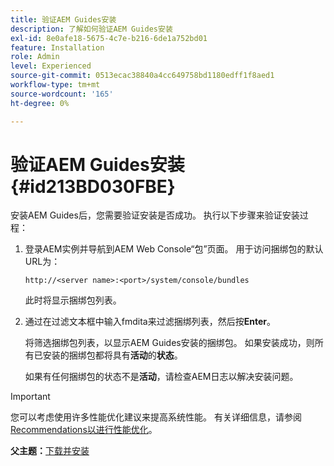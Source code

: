 ```yaml
---
title: 验证AEM Guides安装
description: 了解如何验证AEM Guides安装
exl-id: 8e0afe18-5675-4c7e-b216-6de1a752bd01
feature: Installation
role: Admin
level: Experienced
source-git-commit: 0513ecac38840a4cc649758bd1180edff1f8aed1
workflow-type: tm+mt
source-wordcount: '165'
ht-degree: 0%

---
```


# 验证AEM Guides安装 {#id213BD030FBE}

安装AEM Guides后，您需要验证安装是否成功。 执行以下步骤来验证安装过程：

1. 登录AEM实例并导航到AEM Web Console“包”页面。 用于访问捆绑包的默认URL为：

   ```http
   http://<server name>:<port>/system/console/bundles
   ```

   此时将显示捆绑包列表。

1. 通过在过滤文本框中输入fmdita来过滤捆绑列表，然后按&#x200B;**Enter**。

   将筛选捆绑包列表，以显示AEM Guides安装的捆绑包。 如果安装成功，则所有已安装的捆绑包都将具有&#x200B;**活动**&#x200B;的&#x200B;**状态**。

   如果有任何捆绑包的状态不是&#x200B;**活动**，请检查AEM日志以解决安装问题。


>[!IMPORTANT]
>
> 您可以考虑使用许多性能优化建议来提高系统性能。 有关详细信息，请参阅[Recommendations以进行性能优化](download-install-recommend-perf-optimiz.md#)。

**父主题：**&#x200B;[&#x200B;下载并安装](download-install.md)

